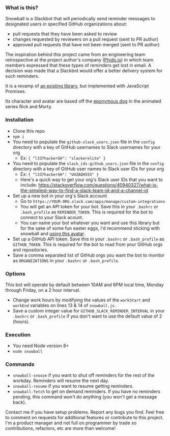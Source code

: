 ### What is this?
Snowball is a Slackbot that will periodically send reminder messages to designated users in specified GitHub organizations about:
  - pull requests that they have been asked to review
  - changes requested by reviewers on a pull request (sent to PR author)
  - approved pull requests that have not been merged (sent to PR author)

The inspiration behind this project came from an engineering team retrospective at the project author's company (<a href="http://www.phido.io/" target="_blank">Phido.io</a>) in which team members expressed that these types of reminders get lost in email. A decision was made that a Slackbot would offer a better delivery system for such reminders.

It is a revamp of <a href="https://github.com/Ahmadposten/Github-slack-reminder">an existing library</a>, but implemented with JavaScript Promises.

Its character and avatar are based off the <a href="http://rickandmorty.wikia.com/wiki/Snuffles" target="_blank">eponymous dog</a> in the animated series Rick and Morty. 

### Installation
- Clone this repo
- `npm i`
- You need to populate the `github-slack_users.json` file in the `config` directory with a key of GitHub usernames to Slack usernames for your org
  - Ex: `{ "l337hackerGH": "slackerelite" }`
- You need to populate the `slack_ids-github_users.json` file in the `config` directory with a key of GitHub user names to Slack user IDs for your org
  - Ex: `{ "l337hackerGH": "U4ZAQH555" }`
  - Here's a quick way to get your org's Slack user IDs that you want to include: https://stackoverflow.com/questions/40940327/what-is-the-simplest-way-to-find-a-slack-team-id-and-a-channel-id
- Set up a new bot in your org's Slack account
  - Go to `https://YOUR-ORG.slack.com/apps/manage/custom-integrations`
  - You will get an API token for your bot. Save this in your `.bashrc` or `.bash_profile` as `REMINDER_TOKEN`. This is required for the bot to connect to your Slack acount.
  - You can name your bot whatever you want and use this library but for the sake of some fun easter eggs, I'd recommend sticking with snowball and <a href="https://s3-us-west-2.amazonaws.com/slack-files2/bot_icons/2017-05-24/186775348656_48.png" target="_blank">using this avatar</a>.
- Set up a GitHub API token. Save this in your `.bashrc` or `.bash_profile` as `GITHUB_TOKEN`. This is required for the bot to read from your GitHub orgs and repositories.
- Save a comma separated list of GitHub orgs you want the bot to monitor as `ORGANIZATIONS` in your `.bashrc` or `.bash_profile`.

### Options
This bot will operate by default between 10AM and 6PM local time, Monday through Friday, on a 2 hour interval.
- Change work hours by modifying the values of the `workStart` and `workEnd` variables on lines 13 & 14 of `snowball.js`.
- Save a custom integer value for `GITHUB_SLACK_REMINDER_INTERVAL` in your `.bashrc` or `.bash_profile` if you don't want to use the default value of 2 (hours).

### Execution
- You need Node version 8+
- `node snowball`

### Commands
- `snowball-snooze` if you want to shut off reminders for the rest of the workday. Reminders will resume the next day.
- `snowball-resume` if you want to resume getting reminders.
- `snowball-fetch` to get on demand reminders. If you have no reminders pending, this command won't do anything (you won't get a message back).

Contact me if you have setup problems. Report any bugs you find. Feel free to comment on requests for additional features or contribute to this project. I'm a product manager and not full on programmer by trade so contributions, refactors, etc are more than welcome!
